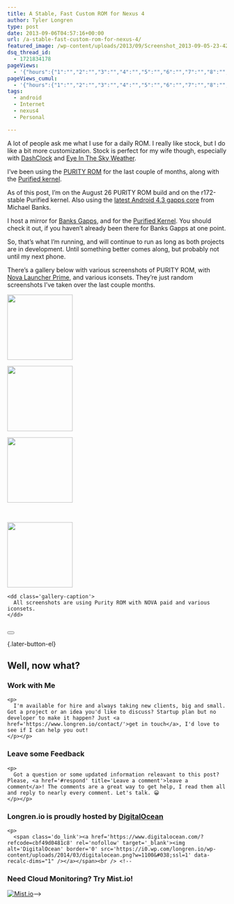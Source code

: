 ```yaml
---
title: A Stable, Fast Custom ROM for Nexus 4
author: Tyler Longren
type: post
date: 2013-09-06T04:57:16+00:00
url: /a-stable-fast-custom-rom-for-nexus-4/
featured_image: /wp-content/uploads/2013/09/Screenshot_2013-09-05-23-42-18.png
dsq_thread_id:
  - 1721834178
pageViews:
  - '{"hours":{"1":"","2":"","3":"","4":"","5":"","6":"","7":"","8":"","9":"","10":"","11":"","12":"","13":"","14":"","15":"","16":"","17":"","18":"","19":"","20":"","21":"","22":"","23":"","24":"","25":"","26":"","27":"","28":"","29":"","30":"","31":"","32":"","33":"","34":"","35":"","36":"","37":"","38":"","39":"","40":"","41":"","42":"","43":"","44":"","45":"","46":"","47":""},"days":{"2":"","3":"","4":"","5":"","6":"","7":"","8":"","9":"","10":"","11":"","12":"","13":"","14":""},"weeks":{"3":"","4":"","5":"","6":"","7":"","8":"","9":"","10":"","11":"","12":""},"months":{"4":"","5":"","6":"","7":"","8":"","9":"","10":"","11":"","12":"","13":"","14":"","15":"","16":"","17":"","18":"","19":"","20":"","21":"","22":"","23":"","24":""}}'
pageViews_cumul:
  - '{"hours":{"1":"","2":"","3":"","4":"","5":"","6":"","7":"","8":"","9":"","10":"","11":"","12":"","13":"","14":"","15":"","16":"","17":"","18":"","19":"","20":"","21":"","22":"","23":"","24":"","25":"","26":"","27":"","28":"","29":"","30":"","31":"","32":"","33":"","34":"","35":"","36":"","37":"","38":"","39":"","40":"","41":"","42":"","43":"","44":"","45":"","46":"","47":""},"days":{"2":"","3":"","4":"","5":"","6":"","7":"","8":"","9":"","10":"","11":"","12":"","13":"","14":""},"weeks":{"3":"","4":"","5":"","6":"","7":"","8":"","9":"","10":"","11":"","12":""},"months":{"4":"","5":"","6":"","7":"","8":"","9":"","10":"","11":"","12":"","13":"","14":"","15":"","16":"","17":"","18":"","19":"","20":"","21":"","22":"","23":"","24":""}}'
tags:
  - android
  - Internet
  - nexus4
  - Personal

---
```

A lot of people ask me what I use for a daily ROM. I really like stock, but I do like a bit more customization. Stock is perfect for my wife though, especially with [DashClock][1] and [Eye In The Sky Weather][2]. 

I&#8217;ve been using the [PURITY ROM][3] for the last couple of months, along with the [Purified kernel][4].

As of this post, I&#8217;m on the August 26 PURITY ROM build and on the r172-stable Purified kernel. Also using the [latest Android 4.3 gapps core][5] from Michael Banks.

I host a mirror for [Banks Gapps][6], and for the [Purified Kernel][7]. You should check it out, if you haven&#8217;t already been there for Banks Gapps at one point.

So, that&#8217;s what I&#8217;m running, and will continue to run as long as both projects are in development. Until something better comes along, but probably not until my next phone.

There&#8217;s a gallery below with various screenshots of PURITY ROM, with [Nova Launcher Prime][8], and various iconsets. They&#8217;re just random screenshots I&#8217;ve taken over the last couple months.

<!-- see gallery_shortcode() in wp-includes/media.php -->

<div id='gallery-16' class='gallery galleryid-4695'>
  <dl class='gallery-item'>
    <dt class='gallery-icon'>
      <a href='https://i1.wp.com/www.longren.io/wp-content/uploads/2013/09/Screenshot_2013-08-12-08-52-21.png?ssl=1'><img width="150" height="150" src="https://i1.wp.com/www.longren.io/wp-content/uploads/2013/09/Screenshot_2013-08-12-08-52-21.png?resize=150%2C150&#038;ssl=1" class="attachment-thumbnail size-thumbnail" alt="" loading="lazy" srcset="https://i1.wp.com/www.longren.io/wp-content/uploads/2013/09/Screenshot_2013-08-12-08-52-21.png?resize=150%2C150&ssl=1 150w, https://i1.wp.com/www.longren.io/wp-content/uploads/2013/09/Screenshot_2013-08-12-08-52-21.png?resize=200%2C200&ssl=1 200w, https://i1.wp.com/www.longren.io/wp-content/uploads/2013/09/Screenshot_2013-08-12-08-52-21.png?zoom=2&resize=150%2C150&ssl=1 300w, https://i1.wp.com/www.longren.io/wp-content/uploads/2013/09/Screenshot_2013-08-12-08-52-21.png?zoom=3&resize=150%2C150&ssl=1 450w" sizes="(max-width: 150px) 100vw, 150px" data-recalc-dims="1" /></a>
    </dt>
  </dl>
  
  <dl class='gallery-item'>
    <dt class='gallery-icon'>
      <a href='https://i0.wp.com/www.longren.io/wp-content/uploads/2013/09/Screenshot_2013-08-27-01-23-36.png?ssl=1'><img width="150" height="150" src="https://i0.wp.com/www.longren.io/wp-content/uploads/2013/09/Screenshot_2013-08-27-01-23-36.png?resize=150%2C150&#038;ssl=1" class="attachment-thumbnail size-thumbnail" alt="" loading="lazy" srcset="https://i0.wp.com/www.longren.io/wp-content/uploads/2013/09/Screenshot_2013-08-27-01-23-36.png?resize=150%2C150&ssl=1 150w, https://i0.wp.com/www.longren.io/wp-content/uploads/2013/09/Screenshot_2013-08-27-01-23-36.png?resize=200%2C200&ssl=1 200w, https://i0.wp.com/www.longren.io/wp-content/uploads/2013/09/Screenshot_2013-08-27-01-23-36.png?zoom=2&resize=150%2C150&ssl=1 300w, https://i0.wp.com/www.longren.io/wp-content/uploads/2013/09/Screenshot_2013-08-27-01-23-36.png?zoom=3&resize=150%2C150&ssl=1 450w" sizes="(max-width: 150px) 100vw, 150px" data-recalc-dims="1" /></a>
    </dt>
  </dl>
  
  <dl class='gallery-item'>
    <dt class='gallery-icon'>
      <a href='https://i0.wp.com/www.longren.io/wp-content/uploads/2013/09/Screenshot_2013-09-02-16-48-22.png?ssl=1'><img width="150" height="150" src="https://i0.wp.com/www.longren.io/wp-content/uploads/2013/09/Screenshot_2013-09-02-16-48-22.png?resize=150%2C150&#038;ssl=1" class="attachment-thumbnail size-thumbnail" alt="" loading="lazy" srcset="https://i0.wp.com/www.longren.io/wp-content/uploads/2013/09/Screenshot_2013-09-02-16-48-22.png?resize=150%2C150&ssl=1 150w, https://i0.wp.com/www.longren.io/wp-content/uploads/2013/09/Screenshot_2013-09-02-16-48-22.png?resize=200%2C200&ssl=1 200w, https://i0.wp.com/www.longren.io/wp-content/uploads/2013/09/Screenshot_2013-09-02-16-48-22.png?zoom=2&resize=150%2C150&ssl=1 300w, https://i0.wp.com/www.longren.io/wp-content/uploads/2013/09/Screenshot_2013-09-02-16-48-22.png?zoom=3&resize=150%2C150&ssl=1 450w" sizes="(max-width: 150px) 100vw, 150px" data-recalc-dims="1" /></a>
    </dt>
  </dl>
  
  <br style="clear: both" />
  
  <dl class='gallery-item'>
    <dt class='gallery-icon'>
      <a href='https://i1.wp.com/www.longren.io/wp-content/uploads/2013/09/Screenshot_2013-09-05-23-42-18.png?ssl=1'><img width="150" height="150" src="https://i1.wp.com/www.longren.io/wp-content/uploads/2013/09/Screenshot_2013-09-05-23-42-18.png?resize=150%2C150&#038;ssl=1" class="attachment-thumbnail size-thumbnail" alt="" loading="lazy" srcset="https://i1.wp.com/www.longren.io/wp-content/uploads/2013/09/Screenshot_2013-09-05-23-42-18.png?resize=150%2C150&ssl=1 150w, https://i1.wp.com/www.longren.io/wp-content/uploads/2013/09/Screenshot_2013-09-05-23-42-18.png?resize=200%2C200&ssl=1 200w, https://i1.wp.com/www.longren.io/wp-content/uploads/2013/09/Screenshot_2013-09-05-23-42-18.png?zoom=2&resize=150%2C150&ssl=1 300w, https://i1.wp.com/www.longren.io/wp-content/uploads/2013/09/Screenshot_2013-09-05-23-42-18.png?zoom=3&resize=150%2C150&ssl=1 450w" sizes="(max-width: 150px) 100vw, 150px" data-recalc-dims="1" /></a>
    </dt>
    
    <dd class='gallery-caption'>
      All screenshots are using Purity ROM with NOVA paid and various iconsets.
    </dd>
  </dl>
  
  <br style='clear: both;' />
</div>

<div class="wpulike wpulike-default " >
  <div class="wp_ulike_general_class wp_ulike_is_not_liked">
    <button type="button"
					aria-label="Like Button"
					data-ulike-id="4695"
					data-ulike-nonce="e289407deb"
					data-ulike-type="likeThis"
					data-ulike-template="wpulike-default"
					data-ulike-display-likers="0"
					data-ulike-disable-pophover="0"
					class="wp_ulike_btn wp_ulike_put_image wp_likethis_4695"></button><span class="count-box"></span>
  </div>
</div>

[][9]{.later-button-el}

<div class='what-next'>
  <h2>
    Well, now what?
  </h2>
  
  <div class='hire'>
    <h3>
      Work with Me
    </h3>
    
    <p>
      I'm available for hire and always taking new clients, big and small. Got a project or an idea you'd like to discuss? Startup plan but no developer to make it happen? Just <a href='https://www.longren.io/contact/'>get in touch</a>, I'd love to see if I can help you out!
    </p></p>
  </div>
  
  <div class='hire'>
    <h3>
      Leave some Feedback
    </h3>
    
    <p>
      Got a question or some updated information releavant to this post? Please, <a href='#respond' title='Leave a comment'>leave a comment</a>! The comments are a great way to get help, I read them all and reply to nearly every comment. Let's talk. 😀
    </p></p>
  </div>
  
  <div class='now-what-bottom-ad'>
    <h3>
      Longren.io is proudly hosted by <a href='https://www.digitalocean.com/?refcode=cbf49d0481c8'>DigitalOcean</a>
    </h3>
    
    <p>
      <span class='do_link'><a href='https://www.digitalocean.com/?refcode=cbf49d0481c8' rel='nofollow' target='_blank'><img alt='DigitalOcean' border='0' src='https://i0.wp.com/longren.io/wp-content/uploads/2014/03/digitalocean.png?w=1100&#038;ssl=1' data-recalc-dims="1" /></a></span><br /> <!--

<h3>Need Cloud Monitoring? Try Mist.io!</h3>

<span class='do_link'><a href='http://mist.io/?ref=tyler' rel='nofollow' target='_blank'><img alt='Mist.io' border='0' src='https://i0.wp.com/longren.io/wp-content/uploads/2014/04/mistio.jpg?w=1100&#038;ssl=1' data-recalc-dims="1"></a></span>--></div> </div>

 [1]: https://play.google.com/store/apps/details?id=net.nurik.roman.dashclock&hl=en
 [2]: https://play.google.com/store/apps/details?id=com.citc.weather&hl=en
 [3]: http://forum.xda-developers.com/showthread.php?t=2281607
 [4]: http://forum.xda-developers.com/showthread.php?t=2368548
 [5]: http://forum.xda-developers.com/showthread.php?t=2012857
 [6]: http://nexus4.longren.org/banks/
 [7]: http://nexus4.longren.org/purified/purified/mako/
 [8]: https://play.google.com/store/apps/details?id=com.teslacoilsw.launcher.prime&hl=en
 [9]: #